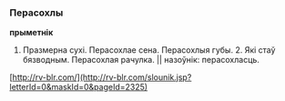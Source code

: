 ### Перасохлы
**прыметнік**

1. Празмерна сухі. Перасохлае сена. Перасохлыя губы. 2. Які стаў бязводным. Перасохлая рачулка. || назоўнік: перасохласць.

<a rel="author">[http://rv-blr.com/](http://rv-blr.com/slounik.jsp?letterId=0&maskId=0&pageId=2325)</a>

